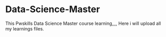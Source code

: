 # Data-Science-Master
This Pwskills Data Science Master course learning,,,, Here i will upload all my learnings files.
